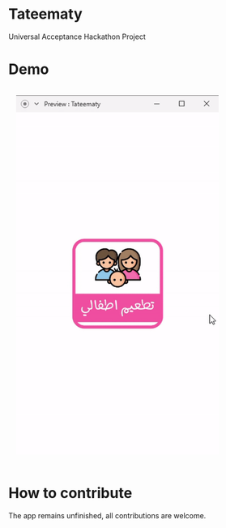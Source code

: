 # Tateematy

Universal Acceptance Hackathon Project

# Demo

<img style="margin:15px" width="400" alt="Landing Page" src="./design/demo.gif">

# How to contribute

The app remains unfinished, all contributions are welcome.